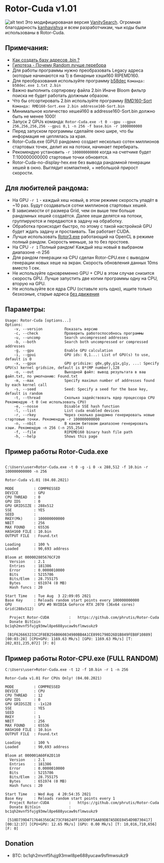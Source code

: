 # Rotor-Cuda v1.01
![alt text](https://github.com/phrutis/Rotor/blob/main/Others/1.jpg "Rotor-Cuda")
 Это модифицированая версия [VanitySearch](https://github.com/JeanLucPons/VanitySearch/). 
 Огромная благодарность [kanhavishva](https://github.com/kanhavishva) и всем разработчикам, чьи коды были использованы в Rotor-Cuda.

## Примечания:  
- [Как создать базу адресов .bin ?](https://github.com/phrutis/Rotor/issues/1) 
- [Гипотеза - Почему Random лучше перебора](https://github.com/phrutis/Rotor/issues/3)
- Для работы программы нужно преобразовать Legacy адреса (которые начинаются на 1) в бинарные хэши160 RIPEMD160. 
- Для преобразования используйте программу [b58dec](https://github.com/phrutis/Rotor/blob/main/Others/b58dec.exe) ```Команда: b58dec.exe 1.txt 2.bin```
- Важно выполнить сортировку файла 2.bin Иначе Bloom фильтр поиска не будет работать должным образом. 
- Что бы отсортировать 2.bin используйте программу [RMD160-Sort](https://github.com/phrutis/Rotor/blob/main/Others/RMD160-Sort.exe) ```Команда: RMD160-Sort.exe 2.bin addresse160-Sort.bin```
- Минимальное количество хешей160 в addresse160-Sort.bin должно быть не менее 1000!
- Запуск 2 GPUs команда: ```Rotor-Cuda.exe -t 0 --gpu --gpux 256,256,256,256 --gpui 0,1 -n 256 -f base.bin -r 1000000000```
- Перед запуском программы сделайте окно шире, что бы информация не цеплялась за края.
- Rotor-Cuda.exe (GPU) рандомно создает несколько сотен миллионов стартовых точек, делит их на потоки, начинает перебирать. 
- Рекомендую установить ```-r 100000000000``` когда на счетчике будет T:100000000000 стартовые точки обновятся. 
- Rotor-Cuda-no-display-hex.exe без вывода рандомной генерации хешей в окно. Выглядит компактней, + небольшой прирост скорости.
## Для любителей рандома:
- На GPU ```-r 1``` - каждый хеш новый, в этом режиме скорость упадёт в ~10 раз. Будут создаваться сотни миллионов стартовых хешей. 
- В зависимости от размера Grid, чем он выше тем больше рандомных хешей создаётся. Далее хеши делятся на потоки, группируются и передаются в задачу на обработку. 
- Обработка происходит быстро, по этому с такой настройкой GPU будет ждать задачу и простаивать. Так работает CUDA. 
- Лучше использовать [Rotor3.exe](https://github.com/phrutis/Rotor) работающий на OpenCL в режиме полный рандом. Скорость меньше, за то без простоев.  
- На CPU ```-r 1``` Полный рандом! Каждый хеш новый в выбраном диапазоне -n 256 
- Для рандом генерации на CPU сделан Rotor-CPU.exe с выводом генерации новых хеше на экран. Скорость обновления данных 10ms вместо 1 сек.     
- Не используйте одновременно GPU + CPU в этом случае снизится скорость GPU. Лучше запустить две копии программы одну на CPU, вторую на GPU.
- Не используйте все ядра CPU (оставьте хоть одно), ищите только безхозные, старые адреса [без движения](https://bitinfocharts.com/ru/top-100-dormant_9y-bitcoin-addresses.html) 
## Параметры:
```
Usage: Rotor-Cuda [options...]
Options:
    -v, --version          Показать версию
    -c, --check            Проверить работоспособнось программы
    -u, --uncomp           Search uncompressed addresses
    -b, --both             Search both uncompressed or compressed addresses
    -g, --gpu              Enable GPU calculation
    -i, --gpui             GPU ids: 0,1...: List of GPU(s) to use, default is 0
    -x, --gpux             GPU gridsize: g0x,g0y,g1x,g1y, ...: Specify GPU(s) kernel gridsize, default is 8*(MP number),128
    -o, --out              Выходной файл: вывод результата в ваш файл.txt, по умолчанию: Found.txt
    -m, --max              Specify maximun number of addresses found by each kernel call
    -s, --seed             Seed: Specify a seed for the base key, default is random
    -t, --thread           Сколько задействовать ядер процессора CPU Рекомендую -t 0 (не использовать CPU)
    -e, --nosse            Disable SSE hash function
    -l, --list             List cuda enabled devices
    -r, --rkey             Через сколько рандомно генерировать новые стартовые точки. Рекомендую -r 100000000000
    -n, --nbit             В каком битовом диапазоне генерировать хэши. Рекомендую -n 256 (-n 255,254) 
    -f, --file             RIPEMD160 binary hash file path
    -h, --help             Shows this page

``` 
## Пример работы Rotor-Cuda.exe
```

C:\Users\user>Rotor-Cuda.exe -t 0 -g -i 0 -x 288,512 -f 10.bin -r 100000000000 -n 256

Rotor-Cuda v1.01 (04.08.2021)

MODE         : COMPRESSED
DEVICE       : GPU
CPU THREAD   : 0
GPU IDS      : 0
GPU GRIDSIZE : 288x512
SSE          : YES
SEED         :
RKEY(Mk)     : 100000000000
NBIT         : 256
MAX FOUND    : 65536
HASH160 FILE : 10.bin
OUTPUT FILE  : Found.txt

Loading      : 100 %
Loaded       : 90,693 address

Bloom at 000002805676CF20
  Version    : 2.1
  Entries    : 181386
  Error      : 0.0000010000
  Bits       : 5215786
  Bits/Elem  : 28.755175
  Bytes      : 651974 (0 MB)
  Hash funcs : 20

Start Time   : Tue Aug  3 22:09:05 2021
Base Key     : Reloads random start points every 100000000000
GPU          : GPU #0 NVIDIA GeForce RTX 2070 (36x64 cores) Grid(288x512)

  Project Rotor-CUDA         :   https://github.com/phrutis/Rotor-Cuda
  Donate BitCoin             :   bc1qh2mvnf5fujg93mwl8pe688yucaw9sflmwsukz9

 [B1F626663233C2F8EB256B060834980BB4A1CE8991798D26D1B849FEB8F10889] [00:03:28] [CPU+GPU: 1169.63 Mk/s] [GPU: 1169.63 Mk/s] [T: 202,031,235,072] [F: 0]
```
## Пример работы Rotor-CPU.exe (FULL RANDOM)
```
C:\Users\user>Rotor-Cuda.exe -t 12 -f 10.bin -r 1 -n 256

Rotor-Cuda v1.01 For CPUs Only! (04.08.2021)

MODE         : COMPRESSED
DEVICE       : CPU
CPU THREAD   : 12
GPU IDS      : 0
GPU GRIDSIZE : -1x128
SSE          : YES
SEED         :
RKEY         : 1
NBIT         : 256
MAX FOUND    : 65536
HASH160 FILE : 10.bin
OUTPUT FILE  : Found.txt

Loading      : 100 %
Loaded       : 90,693 address

Bloom at 000001A60FA2D110
  Version    : 2.1
  Entries    : 181386
  Error      : 0.0000010000
  Bits       : 5215786
  Bits/Elem  : 28.755175
  Bytes      : 651974 (0 MB)
  Hash funcs : 20

Start Time   : Wed Aug  4 20:54:35 2021
Base Key     : Reloads random start points every 1
  Project Rotor-CUDA         :   https://github.com/phrutis/Rotor-Cuda
  Donate BitCoin             :   bc1qh2mvnf5fujg93mwl8pe688yucaw9sflmwsukz9

 [510D739D4717646356CAC73CF8624FF165D0FF5AA89DB7A5DEE0454D9B730417] [00:12:37] [CPU+GPU: 12.65 Mk/s] [GPU: 0.00 Mk/s] [T: 10,016,710,656] [F: 0]
 ```

## Donation
- BTC: bc1qh2mvnf5fujg93mwl8pe688yucaw9sflmwsukz9

